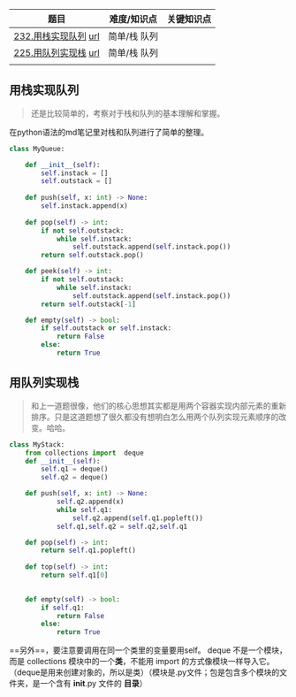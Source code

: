 | 题目                                                         | 难度/知识点  | 关键知识点 |
| ------------------------------------------------------------ | ------------ | ---------- |
| [232.用栈实现队列](##用栈实现队列)  [url](https://leetcode.cn/problems/implement-queue-using-stacks/description/) | 简单/栈 队列 |            |
| [225.用队列实现栈](##用队列实现栈)  [url](https://leetcode.cn/problems/implement-stack-using-queues/description/) | 简单/栈 队列 |            |
|                                                              |              |            |

## 用栈实现队列

> 还是比较简单的，考察对于栈和队列的基本理解和掌握。

在python语法的md笔记里对栈和队列进行了简单的整理。

```python
class MyQueue:

    def __init__(self):
        self.instack = []
        self.outstack = []
        
    def push(self, x: int) -> None:
        self.instack.append(x)
        
    def pop(self) -> int:
        if not self.outstack:
            while self.instack:
                self.outstack.append(self.instack.pop())
        return self.outstack.pop()

    def peek(self) -> int:
        if not self.outstack:
            while self.instack:
                self.outstack.append(self.instack.pop())
        return self.outstack[-1]        

    def empty(self) -> bool:
        if self.outstack or self.instack:
            return False
        else:
            return True
```





## 用队列实现栈

> 和上一道题很像，他们的核心思想其实都是用两个容器实现内部元素的重新排序。只是这道题想了很久都没有想明白怎么用两个队列实现元素顺序的改变。哈哈。

```python
class MyStack:
    from collections import  deque
    def __init__(self):
        self.q1 = deque()
        self.q2 = deque()

    def push(self, x: int) -> None:
            self.q2.append(x)
            while self.q1:
                self.q2.append(self.q1.popleft())
            self.q1,self.q2 = self.q2,self.q1

    def pop(self) -> int:
        return self.q1.popleft()
        
    def top(self) -> int:
        return self.q1[0]
        

    def empty(self) -> bool:
        if self.q1:
            return False
        else:
            return True
```

==另外==，要注意要调用在同一个类里的变量要用self。 deque 不是一个模块，而是 collections 模块中的一个**类**，不能用 import 的方式像模块一样导入它。（deque是用来创建对象的，所以是类）（模块是.py文件；包是包含多个模块的文件夹，是一个含有 __init__.py 文件的 **目录**）
